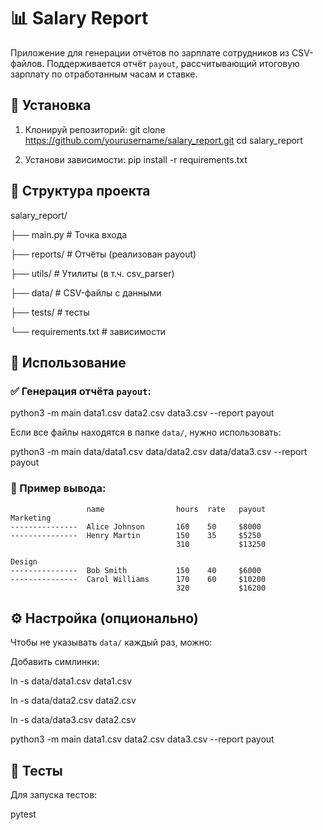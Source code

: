 # 📊 Salary Report

Приложение для генерации отчётов по зарплате сотрудников из CSV-файлов. Поддерживается отчёт `payout`, рассчитывающий итоговую зарплату по отработанным часам и ставке.


## 🚀 Установка

1. Клонируй репозиторий:
   git clone https://github.com/yourusername/salary_report.git
   cd salary_report

2. Установи зависимости:
   pip install -r requirements.txt

## 📁 Структура проекта

salary_report/

├── main.py                  # Точка входа

├── reports/                 # Отчёты (реализован payout)

├── utils/                   # Утилиты (в т.ч. csv_parser)

├── data/                    # CSV-файлы с данными

├── tests/                   # тесты

└── requirements.txt         # зависимости


## 📌 Использование

### ✅ Генерация отчёта `payout`:

python3 -m main data1.csv data2.csv data3.csv --report payout

Если все файлы находятся в папке `data/`, нужно использовать:

python3 -m main data/data1.csv data/data2.csv data/data3.csv --report payout


### 🧠 Пример вывода:

```
                 name                hours  rate   payout
Marketing
---------------  Alice Johnson       160    50     $8000
---------------  Henry Martin        150    35     $5250
                                     310           $13250

Design
---------------  Bob Smith           150    40     $6000
---------------  Carol Williams      170    60     $10200
                                     320           $16200
```


## ⚙️ Настройка (опционально)

Чтобы не указывать `data/` каждый раз, можно:

Добавить симлинки:

   ln -s data/data1.csv data1.csv
   
   ln -s data/data2.csv data2.csv
   
   ln -s data/data3.csv data2.csv

   python3 -m main data1.csv data2.csv data3.csv --report payout

## 🧪 Тесты

Для запуска тестов:

pytest
